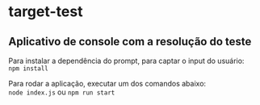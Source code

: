 # target-test

## Aplicativo de console com a resolução do teste

Para instalar a dependência do prompt, para captar o input do usuário: </br>
<code>npm install</code>

Para rodar a aplicação, executar um dos comandos abaixo: </br>
<code>node index.js</code>
ou
<code>npm run start</code>
